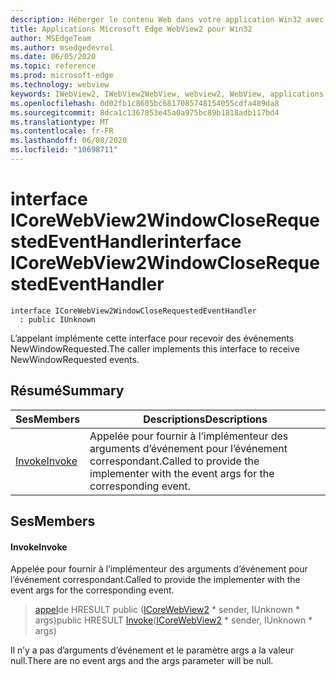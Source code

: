 ```yaml
---
description: Héberger le contenu Web dans votre application Win32 avec le contrôle Microsoft Edge WebView2
title: Applications Microsoft Edge WebView2 pour Win32
author: MSEdgeTeam
ms.author: msedgedevrel
ms.date: 06/05/2020
ms.topic: reference
ms.prod: microsoft-edge
ms.technology: webview
keywords: IWebView2, IWebView2WebView, webview2, WebView, applications Win32, Win32, Edge, ICoreWebView2, ICoreWebView2Controller, contrôle de navigateur, html Edge
ms.openlocfilehash: 0d02fb1c8605bc6817085748154055cdfa489da8
ms.sourcegitcommit: 8dca1c1367853e45a0a975bc89b1818adb117bd4
ms.translationtype: MT
ms.contentlocale: fr-FR
ms.lasthandoff: 06/08/2020
ms.locfileid: "10698711"
---
```

# <span data-ttu-id="6648c-104">interface ICoreWebView2WindowCloseRequestedEventHandler</span><span class="sxs-lookup"><span data-stu-id="6648c-104">interface ICoreWebView2WindowCloseRequestedEventHandler</span></span> 

```
interface ICoreWebView2WindowCloseRequestedEventHandler
  : public IUnknown
```

<span data-ttu-id="6648c-105">L’appelant implémente cette interface pour recevoir des événements NewWindowRequested.</span><span class="sxs-lookup"><span data-stu-id="6648c-105">The caller implements this interface to receive NewWindowRequested events.</span></span>

## <span data-ttu-id="6648c-106">Résumé</span><span class="sxs-lookup"><span data-stu-id="6648c-106">Summary</span></span>

 <span data-ttu-id="6648c-107">Ses</span><span class="sxs-lookup"><span data-stu-id="6648c-107">Members</span></span>                        | <span data-ttu-id="6648c-108">Descriptions</span><span class="sxs-lookup"><span data-stu-id="6648c-108">Descriptions</span></span>
--------------------------------|---------------------------------------------
[<span data-ttu-id="6648c-109">Invoke</span><span class="sxs-lookup"><span data-stu-id="6648c-109">Invoke</span></span>](#invoke) | <span data-ttu-id="6648c-110">Appelée pour fournir à l’implémenteur des arguments d’événement pour l’événement correspondant.</span><span class="sxs-lookup"><span data-stu-id="6648c-110">Called to provide the implementer with the event args for the corresponding event.</span></span>

## <span data-ttu-id="6648c-111">Ses</span><span class="sxs-lookup"><span data-stu-id="6648c-111">Members</span></span>

#### <span data-ttu-id="6648c-112">Invoke</span><span class="sxs-lookup"><span data-stu-id="6648c-112">Invoke</span></span> 

<span data-ttu-id="6648c-113">Appelée pour fournir à l’implémenteur des arguments d’événement pour l’événement correspondant.</span><span class="sxs-lookup"><span data-stu-id="6648c-113">Called to provide the implementer with the event args for the corresponding event.</span></span>

> <span data-ttu-id="6648c-114">[appel](#invoke)de HRESULT public ([ICoreWebView2](icorewebview2.md) \* sender, IUnknown \* args)</span><span class="sxs-lookup"><span data-stu-id="6648c-114">public HRESULT [Invoke](#invoke)([ICoreWebView2](icorewebview2.md) \* sender, IUnknown \* args)</span></span>

<span data-ttu-id="6648c-115">Il n’y a pas d’arguments d’événement et le paramètre args a la valeur null.</span><span class="sxs-lookup"><span data-stu-id="6648c-115">There are no event args and the args parameter will be null.</span></span>

